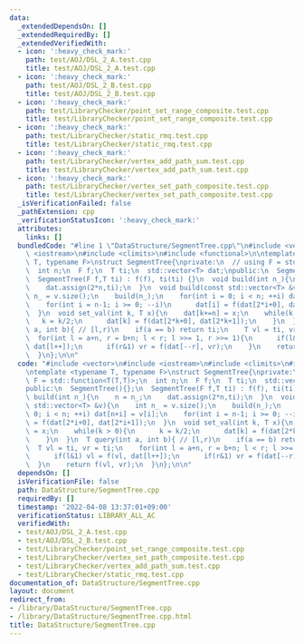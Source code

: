 ```yaml
---
data:
  _extendedDependsOn: []
  _extendedRequiredBy: []
  _extendedVerifiedWith:
  - icon: ':heavy_check_mark:'
    path: test/AOJ/DSL_2_A.test.cpp
    title: test/AOJ/DSL_2_A.test.cpp
  - icon: ':heavy_check_mark:'
    path: test/AOJ/DSL_2_B.test.cpp
    title: test/AOJ/DSL_2_B.test.cpp
  - icon: ':heavy_check_mark:'
    path: test/LibraryChecker/point_set_range_composite.test.cpp
    title: test/LibraryChecker/point_set_range_composite.test.cpp
  - icon: ':heavy_check_mark:'
    path: test/LibraryChecker/static_rmq.test.cpp
    title: test/LibraryChecker/static_rmq.test.cpp
  - icon: ':heavy_check_mark:'
    path: test/LibraryChecker/vertex_add_path_sum.test.cpp
    title: test/LibraryChecker/vertex_add_path_sum.test.cpp
  - icon: ':heavy_check_mark:'
    path: test/LibraryChecker/vertex_set_path_composite.test.cpp
    title: test/LibraryChecker/vertex_set_path_composite.test.cpp
  _isVerificationFailed: false
  _pathExtension: cpp
  _verificationStatusIcon: ':heavy_check_mark:'
  attributes:
    links: []
  bundledCode: "#line 1 \"DataStructure/SegmentTree.cpp\"\n#include <vector>\n#include\
    \ <iostream>\n#include <climits>\n#include <functional>\n\ntemplate <typename\
    \ T, typename F>\nstruct SegmentTree{\nprivate:\n  // using F = std::function<T(T,T)>;\n\
    \  int n;\n  F f;\n  T ti;\n  std::vector<T> dat;\npublic:\n  SegmentTree(){};\n\
    \  SegmentTree(F f,T ti) : f(f), ti(ti) {}\n  void build(int n_){\n    n = n_;\n\
    \    dat.assign(2*n,ti);\n  }\n  void build(const std::vector<T> &v){\n    int\
    \ n_ = v.size();\n    build(n_);\n    for(int i = 0; i < n; ++i) dat[n+i] = v[i];\n\
    \    for(int i = n-1; i >= 0; --i)\n      dat[i] = f(dat[2*i+0], dat[2*i+1]);\n\
    \  }\n  void set_val(int k, T x){\n    dat[k+=n] = x;\n    while(k > 0){\n   \
    \   k = k/2;\n      dat[k] = f(dat[2*k+0], dat[2*k+1]);\n    }\n  }\n  T query(int\
    \ a, int b){ // [l,r)\n    if(a == b) return ti;\n    T vl = ti, vr = ti;\n  \
    \  for(int l = a+n, r = b+n; l < r; l >>= 1, r >>= 1){\n      if(l&1) vl = f(vl,\
    \ dat[l++]);\n      if(r&1) vr = f(dat[--r], vr);\n    }\n    return f(vl, vr);\n\
    \  }\n};\n\n"
  code: "#include <vector>\n#include <iostream>\n#include <climits>\n#include <functional>\n\
    \ntemplate <typename T, typename F>\nstruct SegmentTree{\nprivate:\n  // using\
    \ F = std::function<T(T,T)>;\n  int n;\n  F f;\n  T ti;\n  std::vector<T> dat;\n\
    public:\n  SegmentTree(){};\n  SegmentTree(F f,T ti) : f(f), ti(ti) {}\n  void\
    \ build(int n_){\n    n = n_;\n    dat.assign(2*n,ti);\n  }\n  void build(const\
    \ std::vector<T> &v){\n    int n_ = v.size();\n    build(n_);\n    for(int i =\
    \ 0; i < n; ++i) dat[n+i] = v[i];\n    for(int i = n-1; i >= 0; --i)\n      dat[i]\
    \ = f(dat[2*i+0], dat[2*i+1]);\n  }\n  void set_val(int k, T x){\n    dat[k+=n]\
    \ = x;\n    while(k > 0){\n      k = k/2;\n      dat[k] = f(dat[2*k+0], dat[2*k+1]);\n\
    \    }\n  }\n  T query(int a, int b){ // [l,r)\n    if(a == b) return ti;\n  \
    \  T vl = ti, vr = ti;\n    for(int l = a+n, r = b+n; l < r; l >>= 1, r >>= 1){\n\
    \      if(l&1) vl = f(vl, dat[l++]);\n      if(r&1) vr = f(dat[--r], vr);\n  \
    \  }\n    return f(vl, vr);\n  }\n};\n\n"
  dependsOn: []
  isVerificationFile: false
  path: DataStructure/SegmentTree.cpp
  requiredBy: []
  timestamp: '2022-04-08 13:37:01+09:00'
  verificationStatus: LIBRARY_ALL_AC
  verifiedWith:
  - test/AOJ/DSL_2_A.test.cpp
  - test/AOJ/DSL_2_B.test.cpp
  - test/LibraryChecker/point_set_range_composite.test.cpp
  - test/LibraryChecker/vertex_set_path_composite.test.cpp
  - test/LibraryChecker/vertex_add_path_sum.test.cpp
  - test/LibraryChecker/static_rmq.test.cpp
documentation_of: DataStructure/SegmentTree.cpp
layout: document
redirect_from:
- /library/DataStructure/SegmentTree.cpp
- /library/DataStructure/SegmentTree.cpp.html
title: DataStructure/SegmentTree.cpp
---
```

